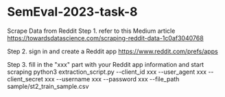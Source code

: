 # SemEval-2023-task-8

Scrape Data from Reddit
Step 1. refer to this Medium article
https://towardsdatascience.com/scraping-reddit-data-1c0af3040768

Step 2. sign in and create a Reddit app
https://www.reddit.com/prefs/apps

Step 3. fill in the "xxx" part with your Reddit app information and start scraping
python3 extraction_script.py --client_id xxx --user_agent xxx --client_secret xxx --username xxx --password xxx --file_path sample/st2_train_sample.csv
